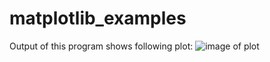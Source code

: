 # matplotlib_examples
Output of this program shows following plot:
![image of plot](/colored_cubes.png)
